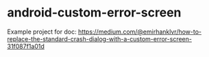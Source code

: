# android-custom-error-screen
Example project for doc: https://medium.com/@emirhanklvr/how-to-replace-the-standard-crash-dialog-with-a-custom-error-screen-31f087f1a01d
